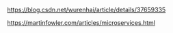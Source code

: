 
https://blog.csdn.net/wurenhai/article/details/37659335

https://martinfowler.com/articles/microservices.html

